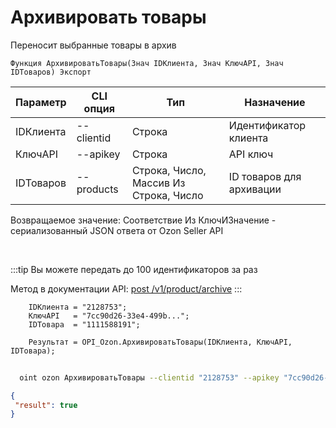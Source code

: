 ﻿---
sidebar_position: 12
---

# Архивировать товары
 Переносит выбранные товары в архив



`Функция АрхивироватьТовары(Знач IDКлиента, Знач КлючAPI, Знач IDТоваров) Экспорт`

  | Параметр | CLI опция | Тип | Назначение |
  |-|-|-|-|
  | IDКлиента | --clientid | Строка | Идентификатор клиента |
  | КлючAPI | --apikey | Строка | API ключ |
  | IDТоваров | --products | Строка, Число, Массив Из Строка, Число | ID товаров для архивации |

  
  Возвращаемое значение:   Соответствие Из КлючИЗначение - сериализованный JSON ответа от Ozon Seller API

<br/>

:::tip
Вы можете передать до 100 идентификаторов за раз

 Метод в документации API: [post /v1/product/archive](https://docs.ozon.ru/api/seller/#operation/ProductAPI_ProductArchive)
:::
<br/>


```bsl title="Пример кода"
    IDКлиента = "2128753";
    КлючAPI   = "7cc90d26-33e4-499b...";
    IDТовара  = "1111588191";

    Результат = OPI_Ozon.АрхивироватьТовары(IDКлиента, КлючAPI, IDТовара);
```



```sh title="Пример команды CLI"
    
  oint ozon АрхивироватьТовары --clientid "2128753" --apikey "7cc90d26-33e4-499b..." --products %products%

```

```json title="Результат"
{
 "result": true
}
```
